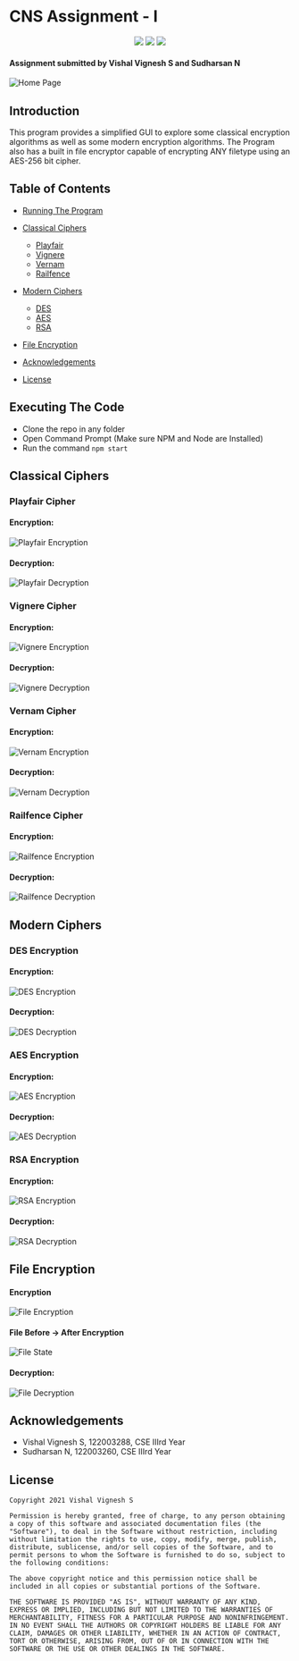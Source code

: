 # CNS Assignment - I
<p align="center">
    <a><img src="https://img.shields.io/badge/version-2.0-green"></a>
    <a><img src="https://img.shields.io/badge/build-passing-green" /></a>
    <a><img src="https://img.shields.io/badge/license-MIT-green"/></a>
</p>

#### Assignment submitted by Vishal Vignesh S and Sudharsan N

![Home Page](https://i.postimg.cc/76CVRDJM/home.png)

## Introduction
This program provides a simplified GUI to explore some classical encryption algorithms as well as some modern encryption algorithms. The Program also has a built in file encryptor capable of encrypting ANY filetype using an AES-256 bit cipher.

## Table of Contents

- [Running The Program](#Executing-The-Code)
- [Classical Ciphers](#Classical-Ciphers)
  - [Playfair](#playfair-cipher)
  - [Vignere](#Vignere-cipher)
  - [Vernam](#vernam-cipher)
  - [Railfence](#railfence-cipher)

- [Modern Ciphers](#modern-ciphers)
  - [DES](#des-encryption)
  - [AES](#aes-encryption)
  - [RSA](#rsa-encryption)

- [File Encryption](#file-encryption)
- [Acknowledgements](#Acknowledgements)
- [License](#license)


## Executing The Code

* Clone the repo in any folder
* Open Command Prompt (Make sure NPM and Node are Installed)
* Run the command `npm start`

## Classical Ciphers

### Playfair Cipher

#### Encryption:
![Playfair Encryption](https://i.postimg.cc/bYtgHyhq/playfair.png)
#### Decryption:
![Playfair Decryption](https://i.postimg.cc/KjB5ZNN1/playfair-dec.png)

### Vignere Cipher

#### Encryption:
![Vignere Encryption](https://i.postimg.cc/T1MrHb6f/vignere.png)
#### Decryption:
![Vignere Decryption](https://i.postimg.cc/ydSmPP2L/vignere-dec.png)

### Vernam Cipher

#### Encryption:
![Vernam Encryption](https://i.postimg.cc/nLWKB5Ss/vernam.png)
#### Decryption:
![Vernam Decryption](https://i.postimg.cc/yNxXJBj4/vernam-dec.png)

### Railfence Cipher

#### Encryption:
![Railfence Encryption](https://i.postimg.cc/xTGPh687/rail.png)
#### Decryption:
![Railfence Decryption](https://i.postimg.cc/hPRr2kDT/rail-dec.png)


## Modern Ciphers

### DES Encryption

#### Encryption:
![DES Encryption](https://i.postimg.cc/Bv7pNtbn/des.png)
#### Decryption:
![DES Decryption](https://i.postimg.cc/KY8QntZW/aes-256-dec.png)

### AES Encryption

#### Encryption:
![AES Encryption](https://i.postimg.cc/SxrD2gp8/aes-256.png)
#### Decryption:
![AES Decryption](https://i.postimg.cc/hPRr2kDT/rail-dec.png)

### RSA Encryption

#### Encryption:
![RSA Encryption](https://i.postimg.cc/Rh7cr0Sf/rsa-enc.png)
#### Decryption:
![RSA Decryption](https://i.postimg.cc/YCbzqj1z/rsa-dec.png)

## File Encryption

#### Encryption
![File Encryption](https://i.postimg.cc/TwmbmPWS/encryption.gif)
#### File Before -> After Encryption
![File State](https://i.postimg.cc/qBKwVZKG/file-state2-0.png)
#### Decryption:
![File Decryption](https://i.postimg.cc/ZnSdLh8q/decryption.gif)

## Acknowledgements

* Vishal Vignesh S, 122003288, CSE IIIrd Year
* Sudharsan N, 122003260, CSE IIIrd Year

## License

```
Copyright 2021 Vishal Vignesh S

Permission is hereby granted, free of charge, to any person obtaining a copy of this software and associated documentation files (the "Software"), to deal in the Software without restriction, including without limitation the rights to use, copy, modify, merge, publish, distribute, sublicense, and/or sell copies of the Software, and to permit persons to whom the Software is furnished to do so, subject to the following conditions:

The above copyright notice and this permission notice shall be included in all copies or substantial portions of the Software.

THE SOFTWARE IS PROVIDED "AS IS", WITHOUT WARRANTY OF ANY KIND, EXPRESS OR IMPLIED, INCLUDING BUT NOT LIMITED TO THE WARRANTIES OF MERCHANTABILITY, FITNESS FOR A PARTICULAR PURPOSE AND NONINFRINGEMENT. IN NO EVENT SHALL THE AUTHORS OR COPYRIGHT HOLDERS BE LIABLE FOR ANY CLAIM, DAMAGES OR OTHER LIABILITY, WHETHER IN AN ACTION OF CONTRACT, TORT OR OTHERWISE, ARISING FROM, OUT OF OR IN CONNECTION WITH THE SOFTWARE OR THE USE OR OTHER DEALINGS IN THE SOFTWARE.
```